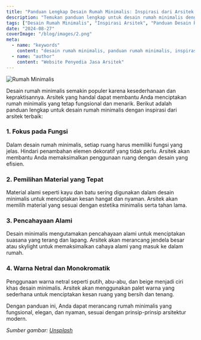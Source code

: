 ```yaml
---
title: "Panduan Lengkap Desain Rumah Minimalis: Inspirasi dari Arsitek Terbaik"
description: "Temukan panduan lengkap untuk desain rumah minimalis dengan inspirasi dari arsitek terbaik untuk menciptakan rumah yang simpel namun elegan."
tags: ["Desain Rumah Minimalis", "Inspirasi Arsitek", "Panduan Desain Rumah", "Rumah Minimalis"]
date: "2024-08-27"
coverImage: "/blog/images/2.png"
meta: 
  - name: "keywords"
    content: "desain rumah minimalis, panduan rumah minimalis, inspirasi arsitek, rumah simpel elegan"
  - name: "author"
    content: "Website Penyedia Jasa Arsitek"
---
```


![Rumah Minimalis](/blog/images/2.png)

Desain rumah minimalis semakin populer karena kesederhanaan dan kepraktisannya. Arsitek yang handal dapat membantu Anda menciptakan rumah minimalis yang tetap fungsional dan menarik. Berikut adalah panduan lengkap untuk desain rumah minimalis dengan inspirasi dari arsitek terbaik:

### 1. Fokus pada Fungsi
Dalam desain rumah minimalis, setiap ruang harus memiliki fungsi yang jelas. Hindari penambahan elemen dekoratif yang tidak perlu. Arsitek akan membantu Anda memaksimalkan penggunaan ruang dengan desain yang efisien.

### 2. Pemilihan Material yang Tepat
Material alami seperti kayu dan batu sering digunakan dalam desain minimalis untuk menciptakan kesan hangat dan nyaman. Arsitek akan memilih material yang sesuai dengan estetika minimalis serta tahan lama.

### 3. Pencahayaan Alami
Desain minimalis mengutamakan pencahayaan alami untuk menciptakan suasana yang terang dan lapang. Arsitek akan merancang jendela besar atau skylight untuk memaksimalkan cahaya alami yang masuk ke dalam rumah.

### 4. Warna Netral dan Monokromatik
Penggunaan warna netral seperti putih, abu-abu, dan beige menjadi ciri khas desain minimalis. Arsitek akan menggunakan palet warna yang sederhana untuk menciptakan kesan ruang yang bersih dan tenang.

Dengan panduan ini, Anda dapat merancang rumah minimalis yang fungsional, elegan, dan nyaman, sesuai dengan prinsip-prinsip arsitektur modern.

_Sumber gambar: [Unsplash](https://unsplash.com/photos/NodtnCsLdTE)_

